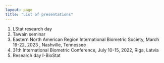 ```yaml
---
layout: page
title: "List of presentations"
---
```


1. LStat research day
2. Tawain seminar
3. Eastern North American Region International Biometric Society, March 19-22, 2023 , Nashville, Tennessee
4. 31th International Biometric Conference,  July  10-15, 2022, Riga, Latvia
5. Research day I-BioStat
